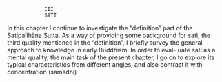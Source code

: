                 III 
                SATI
In this chapter I continue to investigate the “definition” part of the Satipaììhãna Sutta. As a way of providing some background for sati, the third quality mentioned in the “definition”, I briefly survey the general approach to knowledge in early Buddhism. In order to eval- uate sati as a mental quality, the main task of the present chapter, I go on to explore its typical characteristics from different angles, and also contrast it with concentration (samãdhi)